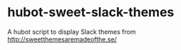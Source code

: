 # hubot-sweet-slack-themes
A hubot script to display Slack themes from http://sweetthemesaremadeofthe.se/
